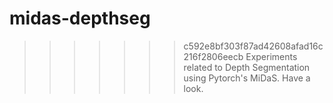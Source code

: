# midas-depthseg
>>>>>>> c592e8bf303f87ad42608afad16c216f2806eecb
Experiments related to Depth Segmentation using Pytorch's MiDaS. Have a look.
